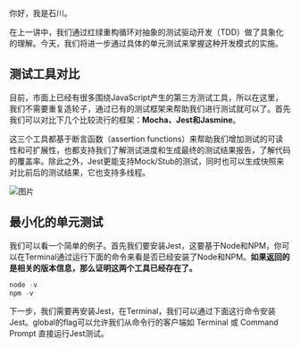 你好，我是石川。

在上一讲中，我们通过红绿重构循环对抽象的测试驱动开发（TDD）做了具象化的理解。今天，我们将进一步通过具体的单元测试来掌握这种开发模式的实施。

## 测试工具对比

目前，市面上已经有很多围绕JavaScript产生的第三方测试工具，所以在这里，我们不需要重复造轮子，通过已有的测试框架来帮助我们进行测试就可以了。首先我们可以对比下几个比较流行的框架：**Mocha、Jest和Jasmine**。

这三个工具都基于断言函数（assertion functions）来帮助我们增加测试的可读性和可扩展性，也都支持我们了解测试进度和生成最终的测试结果报告，了解代码的覆盖率。除此之外，Jest更能支持Mock/Stub的测试，同时也可以生成快照来对比前后的测试结果，它也支持多线程。

![图片](https://static001.geekbang.org/resource/image/cf/bd/cfa57eefe817dec983c7c20f927ebcbd.png?wh=1422x746)

## 最小化的单元测试

我们可以看一个简单的例子。首先我们要安装Jest，这要基于Node和NPM，你可以在Terminal通过运行下面的命令来看是否已经安装了Node和NPM。**如果返回的是相关的版本信息，那么证明这两个工具已经存在了。**

```javascript
node -v
npm -v
```

下一步，我们需要再安装Jest，在Terminal，我们可以通过下面这行命令安装Jest。global的flag可以允许我们从命令行的客户端如 Terminal 或 Command Prompt 直接运行Jest测试。